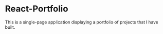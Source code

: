 # React-Portfolio

This is a single-page application displaying a portfolio of projects that I have built. 